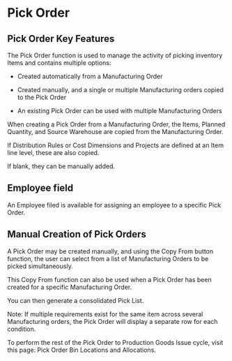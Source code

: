 # Pick Order

## Pick Order Key Features

The Pick Order function is used to manage the activity of picking inventory Items and contains multiple options:

- Created automatically from a Manufacturing Order

- Created manually, and a single or multiple Manufacturing orders copied to the Pick Order

- An existing Pick Order can be used with multiple Manufacturing Orders

When creating a Pick Order from a Manufacturing Order, the Items, Planned Quantity, and Source Warehouse are copied from the Manufacturing Order.

If Distribution Rules or Cost Dimensions and Projects are defined at an Item line level, these are also copied.

If blank, they can be manually added.

## Employee field

An Employee filed is available for assigning an employee to a specific Pick Order.

## Manual Creation of Pick Orders

A Pick Order may be created manually, and using the Copy From button function, the user can select from a list of Manufacturing Orders to be picked simultaneously.

This Copy From function can also be used when a Pick Order has been created for a specific Manufacturing Order.

You can then generate a consolidated Pick List.

Note: If multiple requirements exist for the same item across several Manufacturing orders, the Pick Order will display a separate row for each condition. 

To perform the rest of the Pick Order to Production Goods Issue cycle, visit this page: Pick Order Bin Locations and Allocations.
